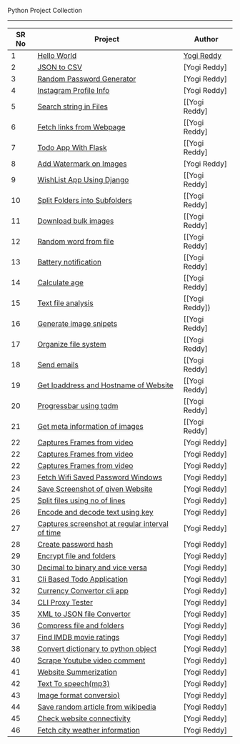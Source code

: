 

Python Project Collection
<hr>

SR No   | Project | Author  
--- | --- | ---
1 | [Hello World](https://github.com/chavarera/python-mini-projects/tree/master/projects/Hello) | [Yogi Reddy](https://github.com/chavarera)
2 | [JSON to CSV](https://github.com/chavarera/python-mini-projects/tree/master/projects/Convert_JSON_to_CSV)| [Yogi Reddy]
3 | [Random Password Generator](https://github.com/chavarera/python-mini-projects/tree/master/projects/Random_password_generator) | [Yogi Reddy]
4 | [Instagram Profile Info](https://github.com/chavarera/python-mini-projects/tree/master/projects/Instagram_profile) | [Yogi Reddy]
5 | [Search string in Files](https://github.com/chavarera/python-mini-projects/tree/master/projects/String_search_from_multiple_files) | [[Yogi Reddy]
6 | [Fetch links from Webpage](https://github.com/chavarera/python-mini-projects/tree/master/projects/All_links_from_given_webpage) | [[Yogi Reddy]
7 | [Todo App With Flask](https://github.com/chavarera/python-mini-projects/tree/master/projects/Todo_app) | [[Yogi Reddy]
8 | [Add Watermark on Images](https://github.com/chavarera/python-mini-projects/tree/master/projects/Image_watermark) | [Yogi Reddy]
9 | [WishList App Using Django](https://github.com/chavarera/python-mini-projects/tree/master/projects/WishList) | [[Yogi Reddy]
10 | [Split Folders into Subfolders](https://github.com/chavarera/python-mini-projects/tree/master/projects/Split_folder_into_subfolders) | [[Yogi Reddy]
11 | [Download bulk images](https://github.com/chavarera/python-mini-projects/tree/master/projects/Download_images_from_website) | [[Yogi Reddy]
12 | [Random word from file](https://github.com/chavarera/python-mini-projects/tree/master/projects/Random_word_from_list) | [[Yogi Reddy]
13 | [Battery notification](https://github.com/chavarera/python-mini-projects/tree/master/projects/Battery_notification) | [[Yogi Reddy]
14 | [Calculate age](https://github.com/chavarera/python-mini-projects/tree/master/projects/Calculate_age) | [[Yogi Reddy]
15 | [Text file analysis](https://github.com/chavarera/python-mini-projects/tree/master/projects/Textfile_analysis) | [[Yogi Reddy])
16 | [Generate image snipets](https://github.com/chavarera/python-mini-projects/tree/master/projects/Py_carbon_clips) | [[Yogi Reddy]
17 | [Organize file system](https://github.com/chavarera/python-mini-projects/tree/master/projects/Organized_download_folder_with_different_categories) | [[Yogi Reddy]
18 | [Send emails](https://github.com/chavarera/python-mini-projects/tree/master/projects/Send_email_from_csv) | [[Yogi Reddy]
19 | [Get Ipaddress and Hostname of Website](https://github.com/chavarera/python-mini-projects/tree/master/projects/Find_out_hostname_and_ip_address) | [[Yogi Reddy]
20 | [Progressbar using tqdm](https://github.com/chavarera/python-mini-projects/tree/master/projects/Terminal_progress_bar_with_images_resizing) | [[Yogi Reddy]
21 | [Get meta information of images](https://github.com/chavarera/python-mini-projects/tree/master/projects/Get_meta_information_of_images) | [[Yogi Reddy]
22 | [Captures Frames from video](https://github.com/chavarera/python-mini-projects/tree/master/projects/Capture_Video_Frames) | [Yogi Reddy]
22 | [Captures Frames from video](https://github.com/chavarera/python-mini-projects/tree/master/projects/Capture_Video_Frames) | [Yogi Reddy]
22 | [Captures Frames from video](https://github.com/chavarera/python-mini-projects/tree/master/projects/Capture_Video_Frames) | [Yogi Reddy]
23 | [Fetch Wifi Saved Password Windows](https://github.com/chavarera/python-mini-projects/tree/master/projects/Get_wifi_password) |  [Yogi Reddy]
24 | [Save Screenshot of given Website](https://github.com/chavarera/python-mini-projects/tree/master/projects/Snapshot_of_given_website) | [Yogi Reddy]
25 | [Split files using no of lines](https://github.com/chavarera/python-mini-projects/tree/master/projects/Split_File) | [Yogi Reddy]
26 | [Encode and decode text using key](https://github.com/chavarera/python-mini-projects/tree/master/projects/Create_script_to_encode_and_decode_text) | [Yogi Reddy]
27 | [Captures screenshot at regular interval of time](https://github.com/chavarera/python-mini-projects/tree/master/projects/capture_screenshot) | [Yogi Reddy]
28 | [Create password hash](https://github.com/chavarera/python-mini-projects/tree/master/projects/Hashing_passwords) | [Yogi Reddy]
29 | [Encrypt file and folders](https://github.com/chavarera/python-mini-projects/tree/master/projects/Create_a_script_to_encrypt_files_and_folder) | [Yogi Reddy]
30 | [Decimal to binary and vice versa](https://github.com/chavarera/python-mini-projects/tree/master/projects/Decimal_to_binary_convertor_and_vice_versa) | [Yogi Reddy]
31 | [Cli Based Todo Application](https://github.com/chavarera/python-mini-projects/tree/master/projects/Cli_todo) | [Yogi Reddy]
32 | [Currency Convertor cli app](https://github.com/chavarera/python-mini-projects/tree/master/projects/Currency_converter) | [Yogi Reddy]
34 | [CLI Proxy Tester](https://github.com/chavarera/python-mini-projects/tree/master/projects/cli_proxy_tester) | [Yogi Reddy]
35 | [XML to JSON file Convertor](https://github.com/chavarera/python-mini-projects/tree/master/projects/Convert_XML_to_JSON) | [Yogi Reddy]
36 | [Compress file and folders](https://github.com/chavarera/python-mini-projects/tree/master/projects/Write_script_to_compress_folder_and_files) | [Yogi Reddy]
37 | [Find IMDB movie ratings](https://github.com/chavarera/python-mini-projects/tree/master/projects/Find_imdb_rating) | [Yogi Reddy]
38 | [Convert dictionary to python object](https://github.com/chavarera/python-mini-projects/tree/master/projects/convert_dictionary_to_python_object) | [Yogi Reddy]
40 | [Scrape Youtube video comment](https://github.com/chavarera/python-mini-projects/tree/master/projects/Web_scraping_a_youtube_comment) | [Yogi Reddy]
41 | [Website Summerization](https://github.com/chavarera/python-mini-projects/tree/master/projects/Web_page_summation) | [Yogi Reddy]
42 | [Text To speech(mp3)](https://github.com/chavarera/python-mini-projects/tree/master/projects/Text_to_speech) | [Yogi Reddy]
43 | [Image format conversio)](https://github.com/chavarera/python-mini-projects/tree/master/projects/convert_Imgs) | [Yogi Reddy]
44 | [Save random article from wikipedia](https://github.com/chavarera/python-mini-projects/tree/master/projects/Random_Wikipedia_Article) | [Yogi Reddy]
45 | [Check website connectivity](https://github.com/chavarera/python-mini-projects/tree/master/projects/Check_website_connectivity) | [Yogi Reddy]
46 | [Fetch city weather information](https://github.com/chavarera/python-mini-projects/tree/master/projects/Fetch_current_weather) | [Yogi Reddy]


